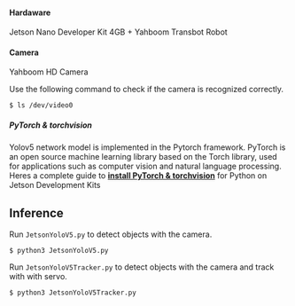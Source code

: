 #### Hardaware
Jetson Nano Developer Kit 4GB + Yahboom Transbot Robot

#### Camera
Yahboom HD Camera

Use the following command to check if the camera is recognized correctly.
```
$ ls /dev/video0
```

##### PyTorch & torchvision
Yolov5 network model is implemented in the Pytorch framework.
PyTorch is an open source machine learning library based on the Torch library, used for applications such as computer vision and natural language processing.
Heres a complete guide to [**install PyTorch & torchvision**](https://forums.developer.nvidia.com/t/pytorch-for-jetson-version-1-9-0-now-available/72048) for Python on Jetson Development Kits

## Inference
Run ```JetsonYoloV5.py``` to detect objects with the camera.
```
$ python3 JetsonYoloV5.py
```

Run ```JetsonYoloV5Tracker.py``` to detect objects with the camera and track with with servo.
```
$ python3 JetsonYoloV5Tracker.py
```
